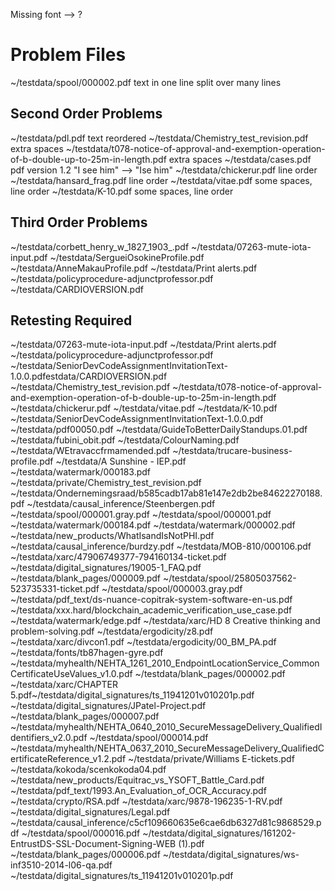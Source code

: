 Missing font --> ?

Problem Files
=============
~/testdata/spool/000002.pdf text in one line split over many lines

Second Order Problems
---------------------
~/testdata/pdl.pdf                      text reordered
~/testdata/Chemistry_test_revision.pdf  extra spaces
~/testdata/t078-notice-of-approval-and-exemption-operation-of-b-double-up-to-25m-in-length.pdf  extra spaces
~/testdata/cases.pdf                    pdf version 1.2 "I see him" --> "Ise him"
~/testdata/chickerur.pdf                line order
~/testdata/hansard_frag.pdf             line order
~/testdata/vitae.pdf                    some spaces, line order
~/testdata/K-10.pdf                     some spaces, line order

Third Order Problems
---------------------
~/testdata/corbett_henry_w_1827_1903_.pdf
~/testdata/07263-mute-iota-input.pdf
~/testdata/SergueiOsokineProfile.pdf
~/testdata/AnneMakauProfile.pdf
~/testdata/Print alerts.pdf
~/testdata/policyprocedure-adjunctprofessor.pdf
~/testdata/CARDIOVERSION.pdf


Retesting Required
------------------
~/testdata/07263-mute-iota-input.pdf
~/testdata/Print alerts.pdf
~/testdata/policyprocedure-adjunctprofessor.pdf
~/testdata/SeniorDevCodeAssignmentInvitationText-1.0.0.pdfestdata/CARDIOVERSION.pdf
~/testdata/Chemistry_test_revision.pdf
 ~/testdata/t078-notice-of-approval-and-exemption-operation-of-b-double-up-to-25m-in-length.pdf
~/testdata/chickerur.pdf
~/testdata/vitae.pdf
~/testdata/K-10.pdf
~/testdata/SeniorDevCodeAssignmentInvitationText-1.0.0.pdf
~/testdata/pdf00050.pdf
~/testdata/GuideToBetterDailyStandups.01.pdf
~/testdata/fubini_obit.pdf
~/testdata/ColourNaming.pdf
~/testdata/WEtravaccfrmamended.pdf
~/testdata/trucare-business-profile.pdf
~/testdata/A Sunshine - IEP.pdf
~/testdata/watermark/000183.pdf
~/testdata/private/Chemistry_test_revision.pdf
~/testdata/Ondernemingsraad/b585cadb17ab81e147e2db2be84622270188.pdf
~/testdata/causal_inference/Steenbergen.pdf
~/testdata/spool/000001.gray.pdf
~/testdata/spool/000001.pdf
~/testdata/watermark/000184.pdf
~/testdata/watermark/000002.pdf
~/testdata/new_products/WhatIsandIsNotPHI.pdf
~/testdata/causal_inference/burdzy.pdf
~/testdata/MOB-810/000106.pdf
~/testdata/xarc/47906749377-794160134-ticket.pdf
~/testdata/digital_signatures/19005-1_FAQ.pdf
~/testdata/blank_pages/000009.pdf
~/testdata/spool/25805037562-523735331-ticket.pdf
~/testdata/spool/000003.gray.pdf
~/testdata/pdf_text/ds-nuance-copitrak-system-software-en-us.pdf
~/testdata/xxx.hard/blockchain_academic_verification_use_case.pdf
~/testdata/watermark/edge.pdf
~/testdata/xarc/HD 8 Creative thinking and problem-solving.pdf
~/testdata/ergodicity/z8.pdf
~/testdata/xarc/divcon1.pdf
~/testdata/ergodicity/00_BM_PA.pdf
~/testdata/fonts/tb87hagen-gyre.pdf
~/testdata/myhealth/NEHTA_1261_2010_EndpointLocationService_CommonCertificateUseValues_v1.0.pdf
~/testdata/blank_pages/000002.pdf
~/testdata/xarc/CHAPTER 5.pdf~/testdata/digital_signatures/ts_11941201v010201p.pdf
~/testdata/digital_signatures/JPatel-Project.pdf
~/testdata/blank_pages/000007.pdf
~/testdata/myhealth/NEHTA_0640_2010_SecureMessageDelivery_QualifiedIdentifiers_v2.0.pdf
~/testdata/spool/000014.pdf
~/testdata/myhealth/NEHTA_0637_2010_SecureMessageDelivery_QualifiedCertificateReference_v1.2.pdf
~/testdata/private/Williams E-tickets.pdf
~/testdata/kokoda/scenkokoda04.pdf
~/testdata/new_products/Equitrac_vs_YSOFT_Battle_Card.pdf
~/testdata/pdf_text/1993.An_Evaluation_of_OCR_Accuracy.pdf
~/testdata/crypto/RSA.pdf
~/testdata/xarc/9878-196235-1-RV.pdf
~/testdata/digital_signatures/Legal.pdf
~/testdata/causal_inference/c5cf109660635e6cae6db6327d81c9868529.pdf
~/testdata/spool/000016.pdf
~/testdata/digital_signatures/161202-EntrustDS-SSL-Document-Signing-WEB (1).pdf
~/testdata/blank_pages/000006.pdf
~/testdata/digital_signatures/ws-inf3510-2014-l06-qa.pdf
~/testdata/digital_signatures/ts_11941201v010201p.pdf

